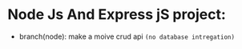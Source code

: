 # Node Js And Express jS project:

- branch(node): make a moive crud api `(no database intregation)`

